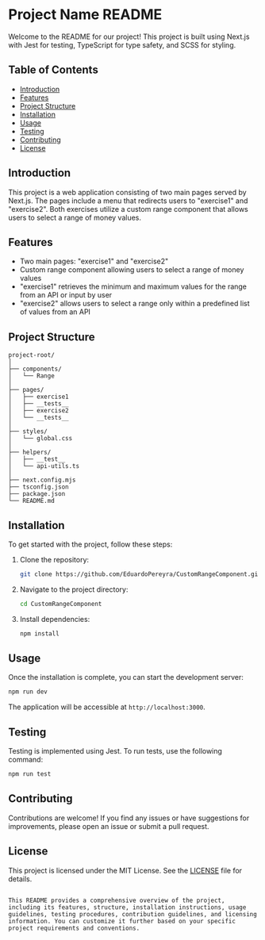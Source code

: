 # Project Name README

Welcome to the README for our project! This project is built using Next.js with Jest for testing, TypeScript for type safety, and SCSS for styling.

## Table of Contents

- [Introduction](#introduction)
- [Features](#features)
- [Project Structure](#project-structure)
- [Installation](#installation)
- [Usage](#usage)
- [Testing](#testing)
- [Contributing](#contributing)
- [License](#license)

## Introduction

This project is a web application consisting of two main pages served by Next.js. The pages include a menu that redirects users to "exercise1" and "exercise2". Both exercises utilize a custom range component that allows users to select a range of money values. 

## Features

- Two main pages: "exercise1" and "exercise2"
- Custom range component allowing users to select a range of money values
- "exercise1" retrieves the minimum and maximum values for the range from an API or input by user
- "exercise2" allows users to select a range only within a predefined list of values from an API

## Project Structure

```
project-root/
│
├── components/
│   └── Range
│
├── pages/
│   ├── exercise1
│   ├── __tests__
│   ├── exercise2
│   └── __tests__
│
├── styles/
│   └── global.css
│
├── helpers/
│   ├── __test__
│   └── api-utils.ts
│
├── next.config.mjs
├── tsconfig.json
├── package.json
└── README.md
```

## Installation

To get started with the project, follow these steps:

1. Clone the repository:

   ```bash
   git clone https://github.com/EduardoPereyra/CustomRangeComponent.git
   ```

2. Navigate to the project directory:

   ```bash
   cd CustomRangeComponent
   ```

3. Install dependencies:

   ```bash
   npm install
   ```

## Usage

Once the installation is complete, you can start the development server:

```bash
npm run dev
```

The application will be accessible at `http://localhost:3000`.

## Testing

Testing is implemented using Jest. To run tests, use the following command:

```bash
npm run test
```

## Contributing

Contributions are welcome! If you find any issues or have suggestions for improvements, please open an issue or submit a pull request.

## License

This project is licensed under the MIT License. See the [LICENSE](LICENSE) file for details.
```

This README provides a comprehensive overview of the project, including its features, structure, installation instructions, usage guidelines, testing procedures, contribution guidelines, and licensing information. You can customize it further based on your specific project requirements and conventions.
